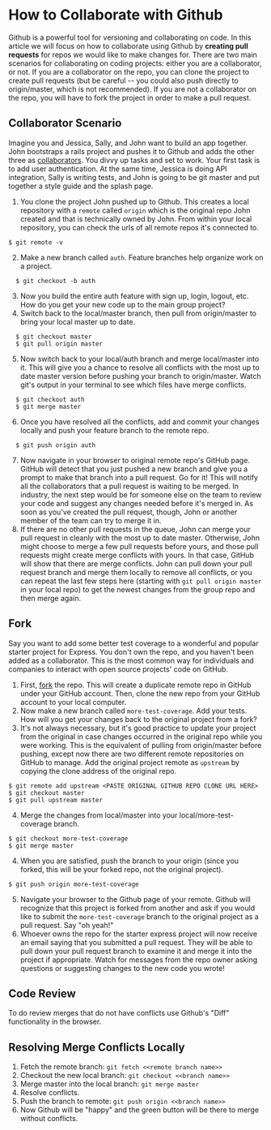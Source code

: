 # How to Collaborate with Github

Github is a powerful tool for versioning and collaborating on code. In this article we will focus on how to collaborate using Github by **creating pull requests** for repos we would like to make changes for. There are two main scenarios for collaborating on coding projects: either you are a collaborator, or not. If you are a collaborator on the repo, you can clone the project to create pull requests (but be careful -- you could also push directly to origin/master, which is not recommended). If you are not a collaborator on the repo, you will have to fork the project in order to make a pull request.

## Collaborator Scenario

Imagine you and Jessica, Sally, and John want to build an app together. John bootstraps a rails project and pushes it to Github and adds the other three as <a href="https://help.github.com/articles/adding-collaborators-to-a-personal-repository/" target="_blank">collaborators</a>. You divvy up tasks and set to work. Your first task is to add user authentication.  At the same time, Jessica is doing API integration, Sally is writing tests, and John is going to be git master and put together a style guide and the splash page.

1. You clone the project John pushed up to Github. This creates a local repository with a `remote` called `origin` which is the original repo John created and that is technically owned by John. From within your local repository, you can check the urls of all remote repos it's connected to.
  ```
  $ git remote -v
  ```

2. Make a new branch called `auth`. Feature branches help organize work on a project.
  ```
    $ git checkout -b auth
  ```
3. Now you build the entire auth feature with sign up, login, logout, etc. How do you get your new code up to the main group project?
4. Switch back to the local/master branch, then pull from origin/master to bring your local master up to date.
  ```
    $ git checkout master
    $ git pull origin master
  ```
5. Now switch back to your local/auth branch and merge local/master into it. This will give you a chance to resolve all conflicts with the most up to date master version before pushing your branch to origin/master. Watch git's output in your terminal to see which files have merge conflicts.
  ```
    $ git checkout auth
    $ git merge master
  ```
6. Once you have resolved all the conflicts, add and commit your changes locally and push your feature branch to the remote repo.
  ```
    $ git push origin auth
  ```
7. Now navigate in your browser to original remote repo's GitHub page. GitHub will detect that you just pushed a new branch and give you a prompt to make that branch into a pull request. Go for it! This will notify all the collaborators that a pull request is waiting to be merged. In industry, the next step would be for someone else on the team to review your code and suggest any changes needed before it's merged in.  As soon as you've created the pull request, though, John or another member of the team can try to merge it in.
8. If there are no other pull requests in the queue, John can merge your pull request in cleanly with the most up to date master. Otherwise, John might choose to merge a few pull requests before yours, and those pull requests might create merge conflicts with yours. In that case, GitHub will show that there are merge conflicts. John can pull down your pull request branch and merge them locally to remove all conflicts, or you can repeat the last few steps here (starting with `git pull origin master` in your local repo) to get the newest changes from the group repo and then merge again.

## Fork

Say you want to add some better test coverage to a wonderful and popular starter project for Express. You don't own the repo, and you haven't been added as a collaborator.  This is the most common way for individuals and companies to interact with open source projects' code on GitHub.  

1. First, <a href="https://help.github.com/articles/fork-a-repo/" target="_blank">fork</a> the repo. This will create a duplicate remote repo in GitHub under your GitHub account. Then, clone the new repo from your GitHub account to your local computer.
2. Now make a new branch called `more-test-coverage`. Add your tests. How will you get your changes back to the original project from a fork?
3. It's not always necessary, but it's good practice to update your project from the original in case changes occurred in the original repo while you were working. This is the equivalent of pulling from origin/master before pushing, except now there are two different remote repositories on GitHub to manage. Add the original project remote as `upstream` by copying the clone address of the original repo.
  ```
  $ git remote add upstream <PASTE ORIGINAL GITHUB REPO CLONE URL HERE>
  $ git checkout master
  $ git pull upstream master
  ```
4. Merge the changes from local/master into your local/more-test-coverage branch.
  ```
  $ git checkout more-test-coverage
  $ git merge master
  ```
4. When you are satisfied, push the branch to your origin (since you forked, this will be your forked repo, not the original project).
  ```
  $ git push origin more-test-coverage
  ```
5. Navigate your browser to the Github page of your remote. Github will recognize that this project is forked from another and ask if you would like to submit the `more-test-coverage` branch to the original project as a pull request. Say "oh yeah!"
6. Whoever owns the repo for the starter express project will now receive an email saying that you submitted a pull request. They will be able to pull down your pull request branch to examine it and merge it into the project if appropriate. Watch for messages from the repo owner asking questions or suggesting changes to the new code you wrote!

## Code Review

To do review merges that do not have conflicts use Github's "Diff" functionality in the browser.

## Resolving Merge Conflicts Locally

1. Fetch the remote branch: `git fetch <<remote branch name>>`
2. Checkout the new local branch: `git checkout <<branch name>>`
3. Merge master into the local branch: `git merge master`
4. Resolve conflicts.
5. Push the branch to remote: `git push origin <<branch name>>`
6. Now Github will be "happy" and the green button will be there to merge without conflicts.

